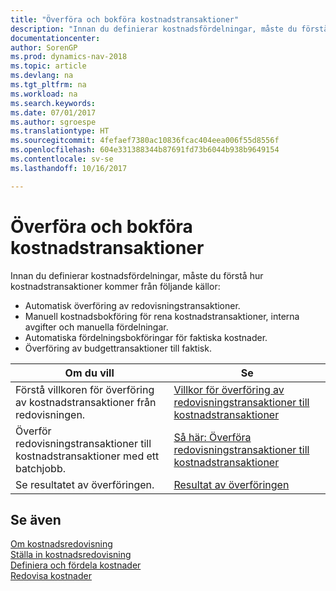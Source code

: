 ```yaml
---
title: "Överföra och bokföra kostnadstransaktioner"
description: "Innan du definierar kostnadsfördelningar, måste du förstå var kostnadstransaktioner kommer från."
documentationcenter: 
author: SorenGP
ms.prod: dynamics-nav-2018
ms.topic: article
ms.devlang: na
ms.tgt_pltfrm: na
ms.workload: na
ms.search.keywords: 
ms.date: 07/01/2017
ms.author: sgroespe
ms.translationtype: HT
ms.sourcegitcommit: 4fefaef7380ac10836fcac404eea006f55d8556f
ms.openlocfilehash: 604e331388344b87691fd73b6044b938b9649154
ms.contentlocale: sv-se
ms.lasthandoff: 10/16/2017

---
```

# <a name="transferring-and-posting-cost-entries"></a>Överföra och bokföra kostnadstransaktioner
Innan du definierar kostnadsfördelningar, måste du förstå hur kostnadstransaktioner kommer från följande källor:  

-   Automatisk överföring av redovisningstransaktioner.  
-   Manuell kostnadsbokföring för rena kostnadstransaktioner, interna avgifter och manuella fördelningar.  
-   Automatiska fördelningsbokföringar för faktiska kostnader.  
-   Överföring av budgettransaktioner till faktisk.  

|**Om du vill**|**Se**|  
|------------|-------------|  
|Förstå villkoren för överföring av kostnadstransaktioner från redovisningen.|[Villkor för överföring av redovisningstransaktioner till kostnadstransaktioner](finance-criteria-for-transferring-general-ledger-entries-to-cost-entries.md)|  
|Överför redovisningstransaktioner till kostnadstransaktioner med ett batchjobb.|[Så här: Överföra redovisningstransaktioner till kostnadstransaktioner](finance-how-to-transfer-general-ledger-entries-to-cost-entries.md)|  
|Se resultatet av överföringen.|[Resultat av överföringen](finance-results-of-the-transfer.md)|  

## <a name="see-also"></a>Se även  
 [Om kostnadsredovisning](finance-about-cost-accounting.md)   
 [Ställa in kostnadsredovisning](finance-set-up-cost-accounting.md)   
 [Definiera och fördela kostnader](finance-define-and-allocate-costs.md)   
 [Redovisa kostnader](finance-manage-cost-accounting.md)

